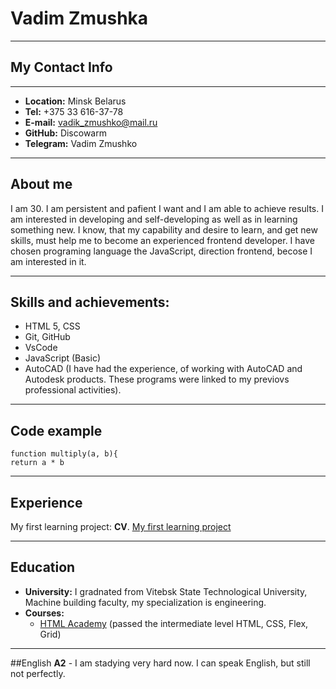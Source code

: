 # Vadim Zmushka

----

## My Contact Info

----

* **Location:** Minsk Belarus
* **Tel:** +375 33 616-37-78
* **E-mail:** vadik_zmushko@mail.ru
* **GitHub:** Discowarm
* **Telegram:** Vadim Zmushko

----

## About me
I am 30. I am persistent and pafient I want and I am able to achieve results.
I am interested in developing and self-developing as well as in learning something new. I know, that my capability and desire to learn, and get new skills, must help me to become an experienced frontend developer. 
I have chosen programing language the JavaScript, direction frontend, becose I am interested in it. 

----

## Skills and achievements:
* HTML 5, CSS
* Git, GitHub
* VsCode
* JavaScript (Basic)
* AutoCAD (I have had the experience, of working with AutoCAD and Autodesk products. These programs were linked to my previovs professional activities).

----

## Code example
    function multiply(a, b){
    return a * b

----

## Experience
My first learning project: **CV**. 
[My first learning project](https://github.com/Discowarm/rsschool-cv/tree/gh-pages)

----

## Education
* **University:** I gradnated from Vitebsk State Technological University, Machine building faculty, my specialization is engineering.
* **Courses:**
  * [HTML Academy](https://htmlacademy.ru/courses) (passed the intermediate level HTML, CSS, Flex, Grid)

----

##English
**A2** - I am stadying very hard now. I can speak English, but  still not perfectly.

